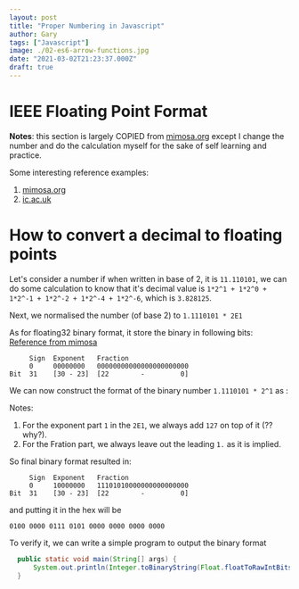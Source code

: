 ```yaml
---
layout: post
title: "Proper Numbering in Javascript"
author: Gary
tags: ["Javascript"]
image: ./02-es6-arrow-functions.jpg
date: "2021-03-02T21:23:37.000Z"
draft: true
---
```


# IEEE Floating Point Format

**Notes**: this section is largely COPIED from [mimosa.org](https://www.mimosa.org/ieee-floating-point-format/) except I change the number and do the calculation myself for the sake of self learning and practice. 

Some interesting reference examples:

1. [mimosa.org](https://www.mimosa.org/ieee-floating-point-format/)
2. [ic.ac.uk](https://www.doc.ic.ac.uk/~eedwards/compsys/float/)

# How to convert a decimal to floating points

Let's consider a number if when written in base of 2, it is `11.110101`, we can do some calculation to know that it's decimal value is `1*2^1 + 1*2^0 + 1*2^-1 + 1*2^-2 + 1*2^-4 + 1*2^-6`, which is `3.828125`. 

Next, we normalised the number (of base 2) to `1.1110101 * 2E1`

As for floating32 binary format, it store the binary in following bits: [Reference from mimosa](https://www.mimosa.org/ieee-floating-point-format/)

```
     Sign  Exponent   Fraction 
     0     00000000   00000000000000000000000
Bit  31    [30 - 23]  [22        -         0]
```

We can now construct the format of the binary number `1.1110101 * 2^1` as :

Notes:
  1. For the exponent part `1` in the `2E1`, we always add `127` on top of it (?? why?).
  2. For the Fration part, we always leave out the leading `1.` as it is implied.

So final binary format resulted in: 

```
     Sign  Exponent   Fraction 
     0     10000000   11101010000000000000000
Bit  31    [30 - 23]  [22        -         0]
```

and putting it in the hex will be

`0100 0000 0111 0101 0000 0000 0000 0000`

To verify it, we can write a simple program to output the binary format

```java
  public static void main(String[] args) {
      System.out.println(Integer.toBinaryString(Float.floatToRawIntBits(3.828125f)));
  }
```

